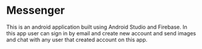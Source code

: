 # Messenger
This is an android application built using Android Studio and Firebase. In this app user can sign in by email and create new account and send images and chat with any user that created account on this app.
